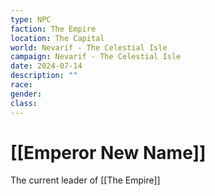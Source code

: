 ```yaml
---
type: NPC
faction: The Empire
location: The Capital
world: Nevarif - The Celestial Isle
campaign: Nevarif - The Celestial Isle
date: 2024-07-14
description: ""
race: 
gender: 
class:
---
```

# [[Emperor New Name]]

The current leader of [[The Empire]]
